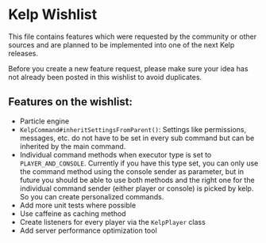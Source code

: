 # Kelp Wishlist

This file contains features which were requested by the community or other sources and are planned to be implemented into one of the next Kelp releases.

Before you create a new feature request, please make sure your idea has not already been posted in this wishlist to avoid duplicates.

## Features on the wishlist:

* Particle engine
* `KelpCommand#inheritSettingsFromParent()`: Settings like permissions, messages, etc. do not have to be set in every sub command but can be inherited by the main command.
* Individual command methods when executor type is set to `PLAYER_AND_CONSOLE`. Currently if you have this type set, you can only use the command method using the console sender as parameter, but in future you should be able to use both methods and the right one for the individual command sender (either player or console) is picked by kelp. So you can create personalized commands.
* Add more unit tests where possible
* Use caffeine as caching method
* Create listeners for every player via the `KelpPlayer` class
* Add server performance optimization tool